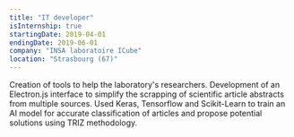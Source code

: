 ```yaml
---
title: "IT developer"
isInternship: true
startingDate: 2019-04-01
endingDate: 2019-06-01
company: "INSA laboratoire ICube"
location: "Strasbourg (67)"
---
```


Creation of tools to help the laboratory's researchers. Development of an Electron.js interface to simplify the scrapping of scientific article abstracts from multiple sources. Used Keras, Tensorflow and Scikit-Learn to train an AI model for accurate classification of articles and propose potential solutions using TRIZ methodology.